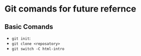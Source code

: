 # Git comands for future refernce

## Basic Comands

- `git init`:
- `git clone <reposatory>`
- `git switch -C html-intro`
